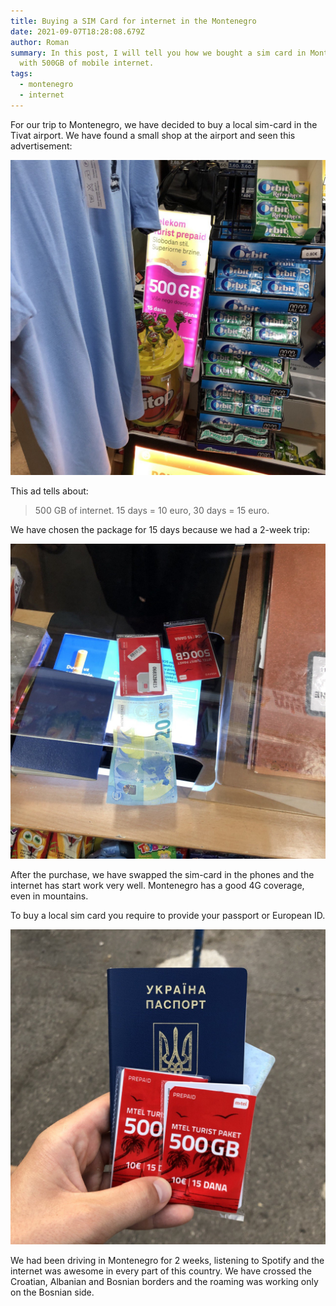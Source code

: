 ```yaml
---
title: Buying a SIM Card for internet in the Montenegro
date: 2021-09-07T18:28:08.679Z
author: Roman
summary: In this post, I will tell you how we bought a sim card in Montenegro
  with 500GB of mobile internet.
tags:
  - montenegro
  - internet
---
```

For our trip to Montenegro, we have decided to buy a local sim-card in the Tivat airport. We have found a small shop at the airport and seen this advertisement:

![Mtel ad about 500gb package for 15 days](/static/img/db173b34-3eb6-434c-bf73-336257602ab4.jpeg "The Mtel ad in the airport")

This ad tells about:

> 500 GB of internet. 15 days = 10 euro, 30 days = 15 euro.

We have chosen the package for 15 days because we had a 2-week trip:

![20 euro for 2 local sim-cards](/static/img/bae97137-effa-450e-a446-cfc612bb1a45.jpeg "20 euro for 2 mTel sim-cards")

After the purchase, we have swapped the sim-card in the phones and the internet has start work very well. Montenegro has a good 4G coverage, even in mountains.

To buy a local sim card you require to provide your passport or European ID.

![Our passport to buy sim-card in the Montenegro](/static/img/b805aac9-746b-4ff3-aa55-9045a5923d1d.jpeg "Our passport to buy sim-card in the Montenegro")

We had been driving in Montenegro for 2 weeks, listening to Spotify and the internet was awesome in every part of this country. We have crossed the Croatian, Albanian and Bosnian borders and the roaming was working only on the Bosnian side.